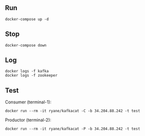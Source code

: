 Run
---

```
docker-compose up -d
```

Stop
---

```
docker-compose down
```

Log
---

```
docker logs -f kafka
docker logs -f zookeeper
```

Test
---

Consumer (terminal-1):
```
docker run --rm -it ryane/kafkacat -C -b 34.204.88.242 -t test
```

Productor (terminal-2):
```
docker run --rm -it ryane/kafkacat -P -b 34.204.88.242 -t test
```

